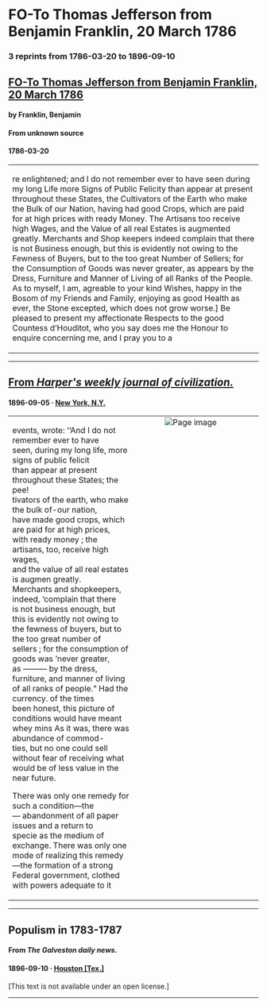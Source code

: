 
# FO-To Thomas Jefferson from Benjamin Franklin, 20 March 1786

### 3 reprints from 1786-03-20 to 1896-09-10

## [FO-To Thomas Jefferson from Benjamin Franklin, 20 March 1786](https://founders.archives.gov/documents/Jefferson/01-09-02-0308)

#### by Franklin, Benjamin

#### From unknown source

#### 1786-03-20

<table style="width: 100%;"><tr><td style="width: 50%">

re enlightened; and I do not remember ever to have seen during my long Life more Signs of Public Felicity than appear at present throughout these States, the Cultivators of the Earth who make the Bulk of our Nation, having had good Crops, which are paid for at high prices with ready Money. The Artisans too receive high Wages, and the Value of all real Estates is augmented greatly. Merchants and Shop keepers indeed complain that there is not Business enough, but this is evidently not owing to the Fewness of Buyers, but to the too great Number of Sellers; for the Consumption of Goods was never greater, as appears by the Dress, Furniture and Manner of Living of all Ranks of the People.  
As to myself, I am, agreable to your kind Wishes, happy in the Bosom of my Friends and Family, enjoying as good Health as ever, the Stone excepted, which does not grow worse.] Be pleased to  present my affectionate Respects to the good Countess d’Houditot, who you say does me the Honour to enquire concerning me, and I pray you to a
</td></tr></table>

---

## [From _Harper's weekly journal of civilization._](https://archive.org/details/sim_harpers-weekly_1896-09-05_40_2072/page/n10/mode/1up?view=theater)

#### 1896-09-05 &middot; [New York, N.Y.](http://dbpedia.org/resource/New_York_City)

<table style="width: 100%;"><tr><td style="width: 50%">

  
events, wrote: ‘‘And I do not remember ever to have  
seen, during my long life, more signs of public felicit  
than appear at present throughout these States; the pee!  
tivators of the earth, who make the bulk of-our nation,  
have made good crops, which are paid for at high prices,  
with ready money ; the artisans, too, receive high wages,  
and the value of all real estates is augmen greatly.  
Merchants and shopkeepers, indeed, ‘complain that there  
is not business enough, but this is evidently not owing to  
the fewness of buyers, but to the too great number of  
sellers ; for the consumption of goods was ‘never greater,  
as ——— by the dress, furniture, and manner of living  
of all ranks of people.” Had the currency. of the times  
been honest, this picture of conditions would have meant  
whey mins As it was, there was abundance of commod-  
ties, but no one could sell without fear of receiving what  
would be of less value in the near future.  
  
There was only one remedy for such a condition—the  
— abandonment of all paper issues and a return to  
specie as the medium of exchange. There was only one  
mode of realizing this remedy—the formation of a strong  
Federal government, clothed with powers adequate to it
</td><td style="width: 50%; max-height: 75%; margin: auto; display: block;">
<img alt="Page image" src="https://iiif.archive.org/iiif/sim_harpers-weekly_1896-09-05_40_2072&#0036;10/pct:66.683168,13.081782,25.519802,13.929521/600,/0/default.jpg"/>
</td>
</tr></table>

---

## Populism in 1783-1787

#### From _The Galveston daily news._

#### 1896-09-10 &middot; [Houston [Tex.]](http://dbpedia.org/resource/Houston)

[This text is not available under an open license.]

---

